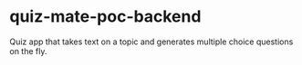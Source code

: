 # quiz-mate-poc-backend
Quiz app that takes text on a topic and generates multiple choice questions on the fly.
